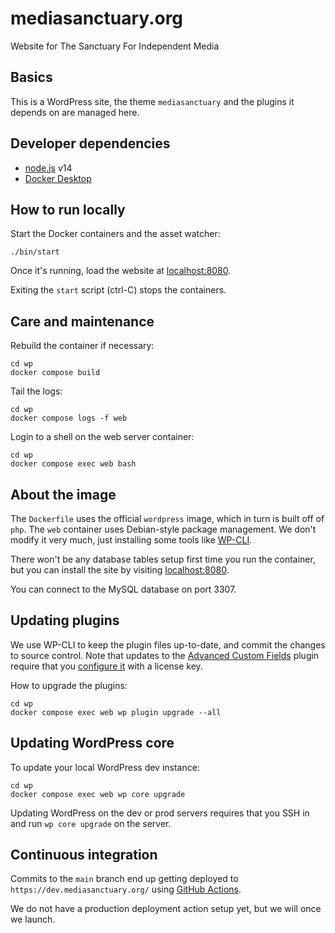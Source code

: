 # mediasanctuary.org

Website for The Sanctuary For Independent Media

## Basics

This is a WordPress site, the theme `mediasanctuary` and the plugins it depends on are managed here.

## Developer dependencies

* [node.js](https://nodejs.org/) v14
* [Docker Desktop](https://www.docker.com/products/docker-desktop)

## How to run locally

Start the Docker containers and the asset watcher:

```
./bin/start
```

Once it's running, load the website at [localhost:8080](http://localhost:8080/).

Exiting the `start` script (ctrl-C) stops the containers.

## Care and maintenance

Rebuild the container if necessary:

```
cd wp
docker compose build
```

Tail the logs:

```
cd wp
docker compose logs -f web
```

Login to a shell on the web server container:

```
cd wp
docker compose exec web bash
```

## About the image

The `Dockerfile` uses the official `wordpress` image, which in turn is built off of `php`. The `web` container uses Debian-style package management. We don't modify it very much, just installing some tools like [WP-CLI](https://wp-cli.org/).

There won't be any database tables setup first time you run the container, but you can install the site by visiting [localhost:8080](http://localhost:8080/).

You can connect to the MySQL database on port 3307.

## Updating plugins

We use WP-CLI to keep the plugin files up-to-date, and commit the changes to source control. Note that updates to the [Advanced Custom Fields](https://www.advancedcustomfields.com/) plugin require that you [configure it](http://localhost:8080/wp-admin/edit.php?post_type=acf-field-group&page=acf-settings-updates) with a license key.

How to upgrade the plugins:

```
cd wp
docker compose exec web wp plugin upgrade --all
```

## Updating WordPress core

To update your local WordPress dev instance:

```
cd wp
docker compose exec web wp core upgrade
```

Updating WordPress on the dev or prod servers requires that you SSH in and run `wp core upgrade` on the server.

## Continuous integration

Commits to the `main` branch end up getting deployed to `https://dev.mediasanctuary.org/` using [GitHub Actions](https://github.com/mediasanctuary/mediasanctuary.org/actions).

We do not have a production deployment action setup yet, but we will once we launch.
